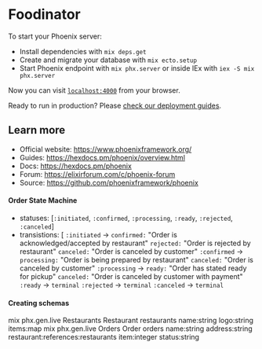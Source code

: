 # Foodinator

To start your Phoenix server:

  * Install dependencies with `mix deps.get`
  * Create and migrate your database with `mix ecto.setup`
  * Start Phoenix endpoint with `mix phx.server` or inside IEx with `iex -S mix phx.server`

Now you can visit [`localhost:4000`](http://localhost:4000) from your browser.

Ready to run in production? Please [check our deployment guides](https://hexdocs.pm/phoenix/deployment.html).

## Learn more

  * Official website: https://www.phoenixframework.org/
  * Guides: https://hexdocs.pm/phoenix/overview.html
  * Docs: https://hexdocs.pm/phoenix
  * Forum: https://elixirforum.com/c/phoenix-forum
  * Source: https://github.com/phoenixframework/phoenix

#### Order State Machine
  - statuses: [`:initiated`, `:confirmed`, `:processing`, `:ready`, `:rejected`, `:canceled`]
  - transistions:
    [
      `:initiated` ->
        `confirmed:` "Order is acknowledged/accepted by restaurant"
        `rejected:` "Order is rejected by restaurant"
        `canceled:` "Order is canceled by customer"
      `:confirmed` ->
        `processing:` "Order is being prepared by restaurant"
        `canceled:` "Order is canceled by customer"
      `:processing` ->
        `ready:` "Order has stated ready for pickup"
        `canceled:` "Order is canceled by customer with payment"
      `:ready` -> `terminal`
      `:rejected` -> `terminal`
      `:canceled` -> `terminal`

#### Creating schemas
mix phx.gen.live Restaurants Restaurant restaurants name:string logo:string items:map
mix phx.gen.live Orders Order orders name:string address:string restaurant:references:restaurants item:integer status:string